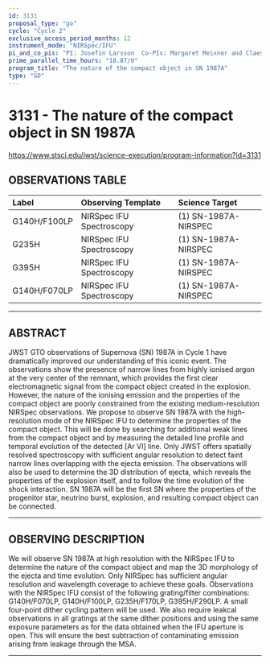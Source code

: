 ```yaml
---
id: 3131
proposal_type: "go"
cycle: "Cycle 2"
exclusive_access_period_months: 12
instrument_mode: "NIRSpec/IFU"
pi_and_co_pis: "PI: Josefin Larsson  Co-PIs: Margaret Meixner and Claes Fransson"
prime_parallel_time_hours: "18.87/0"
program_title: "The nature of the compact object in SN 1987A"
type: "GO"
---
```

# 3131 - The nature of the compact object in SN 1987A
https://www.stsci.edu/jwst/science-execution/program-information?id=3131
## OBSERVATIONS TABLE
| Label         | Observing Template     | Science Target        |
| :------------ | :--------------------- | :-------------------- |
| G140H/F100LP  | NIRSpec IFU Spectroscopy | (1) SN-1987A-NIRSPEC  |
| G235H         | NIRSpec IFU Spectroscopy | (1) SN-1987A-NIRSPEC  |
| G395H         | NIRSpec IFU Spectroscopy | (1) SN-1987A-NIRSPEC  |
| G140H/F070LP  | NIRSpec IFU Spectroscopy | (1) SN-1987A-NIRSPEC  |

---

## ABSTRACT

JWST GTO observations of Supernova (SN) 1987A in Cycle 1 have dramatically improved our understanding of this iconic event. The observations show the presence of narrow lines from highly ionised argon at the very center of the remnant, which provides the first clear electromagnetic signal from the compact object created in the explosion. However, the nature of the ionising emission and the properties of the compact object are poorly constrained from the existing medium-resolution NIRSpec observations. We propose to observe SN 1987A with the high-resolution mode of the NIRSpec IFU to determine the properties of the compact object. This will be done by searching for additional weak lines from the compact object and by measuring the detailed line profile and temporal evolution of the detected [Ar VI] line. Only JWST offers spatially resolved spectroscopy with sufficient angular resolution to detect faint narrow lines overlapping with the ejecta emission. The observations will also be used to determine the 3D distribution of ejecta, which reveals the properties of the explosion itself, and to follow the time evolution of the shock interaction. SN 1987A will be the first SN where the properties of the progenitor star, neutrino burst, explosion, and resulting compact object can be connected.

---

## OBSERVING DESCRIPTION

We will observe SN 1987A at high resolution with the NIRSpec IFU to determine the nature of the compact object and map the 3D morphology of the ejecta and time evolution. Only NIRSpec has sufficient angular resolution and wavelength coverage to achieve these goals.
Observations with the NIRSpec IFU consist of the following grating/filter combinations: G140H/F070LP, G140H/F100LP, G235H/F170LP, G395H/F290LP. A small four-point dither cycling pattern will be used. We also require leakcal observations in all gratings at the same dither positions and using the same exposure parameters as for the data obtained when the IFU aperture is open. This will ensure the best subtraction of contaminating emission arising from leakage through the MSA.

---